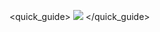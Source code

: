 <quick_guide>
![](http://static.energysistem.com/images/manuals/42548/56a64b016f0e5.jpg)
</quick_guide>
